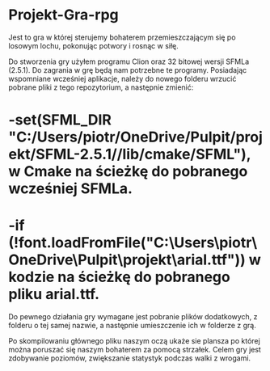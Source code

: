 # Projekt-Gra-rpg
Jest to gra w której sterujemy bohaterem przemieszczającym się po losowym lochu, pokonując potwory i rosnąc w siłę.

Do stworzenia gry użyłem programu Clion oraz 32 bitowej wersji SFMLa (2.5.1). Do zagrania w grę będą nam potrzebne te programy. Posiadając wspomniane wcześniej aplikacje, należy do nowego folderu wrzucić pobrane pliki z tego repozytorium, a następnie zmienić: 
# -set(SFML_DIR "C:/Users/piotr/OneDrive/Pulpit/projekt/SFML-2.5.1//lib/cmake/SFML"), w Cmake na ścieżkę do pobranego wcześniej SFMLa. 
# -if (!font.loadFromFile("C:\\Users\\piotr\\OneDrive\\Pulpit\\projekt\\arial.ttf")) w kodzie na ścieżkę do pobranego pliku arial.ttf. 
Do pewnego działania gry wymagane jest pobranie plików dodatkowych, z folderu o tej samej nazwie, a następnie umieszczenie ich w folderze z grą.

Po skompilowaniu głównego pliku naszym oczą ukaże sie plansza po której można poruszać się naszym bohaterem za pomocą strzałek. Celem gry jest zdobywanie poziomów, zwiększanie statystyk podczas walki z wrogami. 
